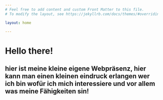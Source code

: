 ```yaml
---
# Feel free to add content and custom Front Matter to this file.
# To modify the layout, see https://jekyllrb.com/docs/themes/#overriding-theme-defaults

layout: home

---
```

# Hello there!
## hier ist meine kleine eigene Webpräsenz, hier kann man einen kleinen eindruck erlangen wer ich bin wofür ich mich interessiere und vor allem was meine Fähigkeiten sin!
